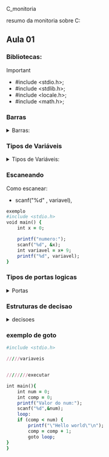  C_monitoria

resumo da monitoria sobre C:

## Aula 01


### Bibliotecas:
>[!IMPORTANT]
 >- #include <stdio.h>;
 >- #include <stdlib.h>;
 >- #include <locale.h>;
 >- #include <math.h>;

### Barras

<details>
<summary>Barras:</summary>

- \n = quebra de linha
- \t = parágrafo
- \a = alerta

</details>

### Tipos de Variáveis

<details>
<summary>Tipos de Variáveis:</summary>

- char = %c;
- int = %d;
- long int = %ld;
- float = %f, %2f;
- double = %if;

</details>

### Escaneando
 Como escanear:
 
 - scanf("%d" , variavel),


```ruby
exemplo
#include <stdio.h>
void main() {
    int x = 0;

    printf("numero:");
    scanf("%d", &x);
    int variavel = x+ 9;
    printf("%d", variavel);
}
```

### Tipos de portas logicas

<details>
<summary>Portas</summary>
 
- && = E
- || = OU
- ! = negacao
</details>

### Estruturas de decisao

<details>
<summary>decisoes</summary>
 
- if = se
- else if = e se
- else = caso contrario
</details>

### exemplo de goto

```ruby
#include <stdio.h>

/////variaveis


////////executar

int main(){
    int num = 0;
    int comp = 0;
	printf("Valor do num:");
	scanf("%d",&num);
	loop:
	if (comp < num) {
        printf("\"Hello world\"\n");
        comp = comp + 1;
        goto loop;
}
}
```

 
